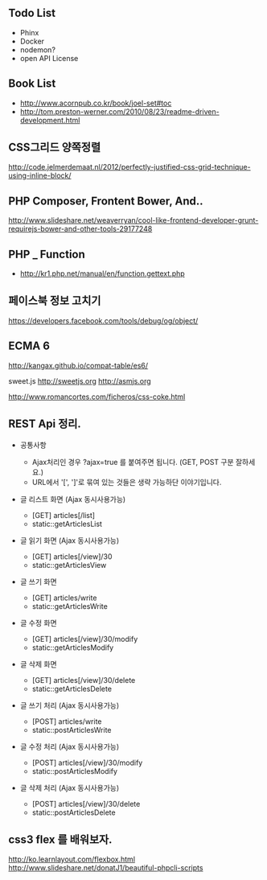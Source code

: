 ## Todo List

- Phinx
- Docker
- nodemon?
- open API License

## Book List

- http://www.acornpub.co.kr/book/joel-set#toc
- http://tom.preston-werner.com/2010/08/23/readme-driven-development.html


## CSS그리드 양쪽정렬

http://code.jelmerdemaat.nl/2012/perfectly-justified-css-grid-technique-using-inline-block/


## PHP Composer, Frontent Bower, And..

http://www.slideshare.net/weaverryan/cool-like-frontend-developer-grunt-requirejs-bower-and-other-tools-29177248


## PHP _ Function

- http://kr1.php.net/manual/en/function.gettext.php


## 페이스북 정보 고치기

https://developers.facebook.com/tools/debug/og/object/

## ECMA 6

http://kangax.github.io/compat-table/es6/

sweet.js
http://sweetjs.org
http://asmjs.org

http://www.romancortes.com/ficheros/css-coke.html

## REST Api 정리.

- 공통사항
    - Ajax처리인 경우 ?ajax=true 를 붙여주면 됩니다. (GET, POST 구분 잘하세요.)
    - URL에서 '[', ']'로 묶여 있는 것들은 생략 가능하단 이야기입니다.

- 글 리스트 화면 (Ajax 동시사용가능)
    - [GET] articles[/list]
    - static::getArticlesList

- 글 읽기 화면 (Ajax 동시사용가능)
    - [GET] articles[/view]/30
    - static::getArticlesView

- 글 쓰기 화면
    - [GET] articles/write
    - static::getArticlesWrite

- 글 수정 화면
    - [GET] articles[/view]/30/modify
    - static::getArticlesModify

- 글 삭제 화면
    - [GET] articles[/view]/30/delete
    - static::getArticlesDelete

- 글 쓰기 처리 (Ajax 동시사용가능)
    - [POST] articles/write
    - static::postArticlesWrite

- 글 수정 처리 (Ajax 동시사용가능)
    - [POST] articles[/view]/30/modify
    - static::postArticlesModify

- 글 삭제 처리 (Ajax 동시사용가능)
    - [POST] articles[/view]/30/delete
    - static::postArticlesDelete


## css3 flex 를 배워보자.

http://ko.learnlayout.com/flexbox.html
http://www.slideshare.net/donatJ1/beautiful-phpcli-scripts

